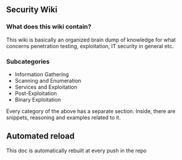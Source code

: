 ## Security Wiki

### What does this wiki contain?

This wiki is basically an organized brain dump of knowledge for what concerns 
penetration testing, exploitation, IT security in general etc.

### Subcategories

* Information Gathering
* Scanning and Enumeration
* Services and Exploitation
* Post-Exploitation
* Binary Exploitation


Every category of the above has a separate section.
Inside, there are snippets, reasoning and examples related to it.

## Automated reload

This doc is automatically rebuilt at every push in the repo
